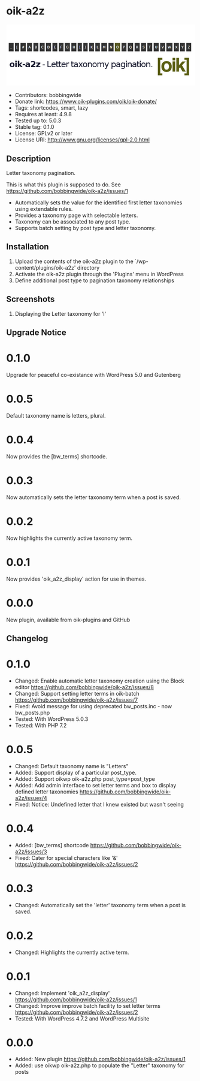 # oik-a2z 
![banner](https://raw.githubusercontent.com/bobbingwide/oik-a2z/master/assets/oik-a2z-banner-772x250.jpg)
* Contributors: bobbingwide
* Donate link: https://www.oik-plugins.com/oik/oik-donate/
* Tags: shortcodes, smart, lazy
* Requires at least: 4.9.8
* Tested up to: 5.0.3
* Stable tag: 0.1.0
* License: GPLv2 or later
* License URI: http://www.gnu.org/licenses/gpl-2.0.html

## Description 

Letter taxonomy pagination.

This is what this plugin is supposed to do.
See https://github.com/bobbingwide/oik-a2z/issues/1

- Automatically sets the value for the identified first letter taxonomies using extendable rules.
- Provides a taxonomy page with selectable letters.
- Taxonomy can be associated to any post type.
- Supports batch setting by post type and letter taxonomy.


## Installation 
1. Upload the contents of the oik-a2z plugin to the `/wp-content/plugins/oik-a2z' directory
1. Activate the oik-a2z plugin through the 'Plugins' menu in WordPress
1. Define additional post type to pagination taxonomy relationships

## Screenshots 
1. Displaying the Letter taxonomy for 'l'

## Upgrade Notice 
# 0.1.0 
Upgrade for peaceful co-existance with WordPress 5.0 and Gutenberg

# 0.0.5 
Default taxonomy name is letters, plural.

# 0.0.4 
Now provides the [bw_terms] shortcode.

# 0.0.3 
Now automatically sets the letter taxonomy term when a post is saved.

# 0.0.2 
Now highlights the currently active taxonomy term.

# 0.0.1 
Now provides 'oik_a2z_display' action for use in themes.

# 0.0.0 
New plugin, available from oik-plugins and GitHub

## Changelog 
# 0.1.0 
* Changed: Enable automatic letter taxonomy creation using the Block editor https://github.com/bobbingwide/oik-a2z/issues/8
* Changed: Support setting letter terms in oik-batch https://github.com/bobbingwide/oik-a2z/issues/7
* Fixed: Avoid message for using deprecated bw_posts.inc - now bw_posts.php
* Tested: With WordPress 5.0.3
* Tested: With PHP 7.2

# 0.0.5
* Changed: Default taxonomy name is "Letters"
* Added: Support display of a particular post_type.
* Added: Support oikwp oik-a2z.php post_type=post_type
* Added: Add admin interface to set letter terms and box to display defined letter taxonomies https://github.com/bobbingwide/oik-a2z/issues/4
* Fixed: Notice: Undefined letter that I knew existed but wasn't seeing

# 0.0.4 
* Added: [bw_terms] shortcode https://github.com/bobbingwide/oik-a2z/issues/3
* Fixed: Cater for special characters like '&' https://github.com/bobbingwide/oik-a2z/issues/2

# 0.0.3 
* Changed: Automatically set the 'letter' taxonomy term when a post is saved.

# 0.0.2 
* Changed: Highlights the currently active term.

# 0.0.1 
* Changed: Implement 'oik_a2z_display' https://github.com/bobbingwide/oik-a2z/issues/1
* Changed: Improve improve batch facility to set letter terms https://github.com/bobbingwide/oik-a2z/issues/2
* Tested: With WordPress 4.7.2 and WordPress Multisite

# 0.0.0 
* Added: New plugin https://github.com/bobbingwide/oik-a2z/issues/1
* Added: use oikwp oik-a2z.php to populate the "Letter" taxonomy for posts


